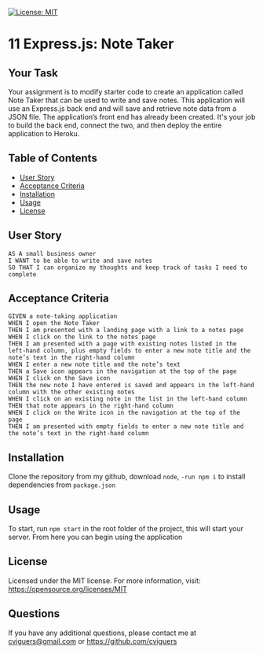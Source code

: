 [![License: MIT](https://img.shields.io/badge/License-MIT-yellow.svg)](https://opensource.org/licenses/MIT)

# 11 Express.js: Note Taker

## Your Task

Your assignment is to modify starter code to create an application called Note Taker that can be used to write and save notes. This application will use an Express.js back end and will save and retrieve note data from a JSON file.
The application’s front end has already been created. It's your job to build the back end, connect the two, and then deploy the entire application to Heroku.

## Table of Contents

- [User Story](#userStory)
- [Acceptance Criteria](#acceptanceCriteria)
- [Installation](#installation)
- [Usage](#usage)
- [License](#license)

## User Story
```
AS A small business owner
I WANT to be able to write and save notes
SO THAT I can organize my thoughts and keep track of tasks I need to complete
```
## Acceptance Criteria
```
GIVEN a note-taking application
WHEN I open the Note Taker
THEN I am presented with a landing page with a link to a notes page
WHEN I click on the link to the notes page
THEN I am presented with a page with existing notes listed in the left-hand column, plus empty fields to enter a new note title and the note’s text in the right-hand column
WHEN I enter a new note title and the note’s text
THEN a Save icon appears in the navigation at the top of the page
WHEN I click on the Save icon
THEN the new note I have entered is saved and appears in the left-hand column with the other existing notes
WHEN I click on an existing note in the list in the left-hand column
THEN that note appears in the right-hand column
WHEN I click on the Write icon in the navigation at the top of the page
THEN I am presented with empty fields to enter a new note title and the note’s text in the right-hand column
```

## Installation

Clone the repository from my github, download `node`, `-run npm i` to install dependencies from `package.json`

## Usage

To start, run `npm start` in the root folder of the project, this will start your server. From here you can begin using the application

## License

Licensed under the MIT license. For more information, visit: https://opensource.org/licenses/MIT

## Questions

If you have any additional questions, please contact me at cviguers@gmail.com or https://github.com/cviguers
